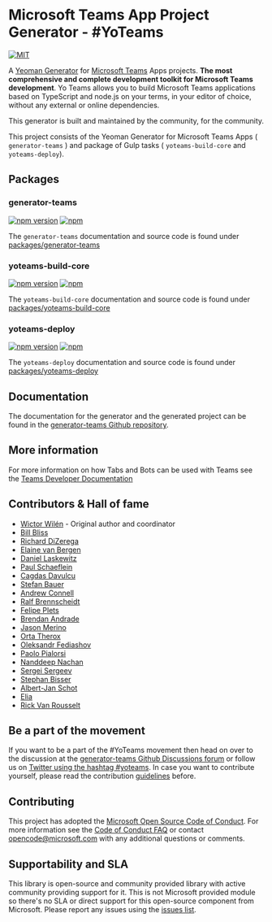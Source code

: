 # Microsoft Teams App Project Generator - #YoTeams

[![MIT](https://img.shields.io/npm/l/generator-teams.svg)](https://github.com/PnP/generator-teams/blob/master/LICENSE.md)

A [Yeoman Generator](http://yeoman.io/) for [Microsoft Teams](https://teams.microsoft.com) Apps projects. **The most comprehensive and complete development toolkit for Microsoft Teams development**. Yo Teams allows you to build Microsoft Teams applications based on TypeScript and node.js on your terms, in your editor of choice, without any external or online dependencies.

This generator is built and maintained by the community, for the community.

This project consists of the Yeoman Generator for Microsoft Teams Apps ( `generator-teams` ) and package of Gulp tasks ( `yoteams-build-core` and `yoteams-deploy`).

## Packages

### generator-teams

[![npm version](https://badge.fury.io/js/generator-teams.svg)](https://www.npmjs.com/package/generator-teams)
[![npm](https://img.shields.io/npm/dt/generator-teams.svg)](https://www.npmjs.com/package/generator-teams)

The `generator-teams` documentation and source code is found under [packages/generator-teams](https://github.com/pnp/generator-teams/tree/master/packages/generator-teams)

### yoteams-build-core

[![npm version](https://badge.fury.io/js/yoteams-build-core.svg)](https://www.npmjs.com/package/yoteams-build-core)
[![npm](https://img.shields.io/npm/dt/yoteams-build-core.svg)](https://www.npmjs.com/package/yoteams-build-core)

The `yoteams-build-core` documentation and source code is found under [packages/yoteams-build-core](https://github.com/pnp/generator-teams/tree/master/packages/yoteams-build-core)

### yoteams-deploy

[![npm version](https://badge.fury.io/js/yoteams-deploy.svg)](https://www.npmjs.com/package/yoteams-deploy)
[![npm](https://img.shields.io/npm/dt/yoteams-deploy.svg)](https://www.npmjs.com/package/yoteams-deploy)

The `yoteams-deploy` documentation and source code is found under [packages/yoteams-deploy](https://github.com/pnp/generator-teams/tree/master/packages/yoteams-deploy)

## Documentation

The documentation for the generator and the generated project can be found in the [generator-teams Github repository](https://github.com/pnp/generator-teams/tree/master/docs/docs).

## More information

For more information on how Tabs and Bots can be used with Teams see the [Teams Developer Documentation](https://developer.microsoft.com/en-us/microsoft-teams?utm_source=yoteams)

## Contributors & Hall of fame

* [Wictor Wilén](https://github.com/wictorwilen) - Original author and coordinator
* [Bill Bliss](https://github.com/billbliss)
* [Richard DiZerega](https://github.com/richdizz)
* [Elaine van Bergen](https://github.com/laneyvb)
* [Daniel Laskewitz](https://github.com/Laskewitz)
* [Paul Schaeflein](https://github.com/pschaeflein)
* [Cagdas Davulcu](https://github.com/cagdasdavulcu)
* [Stefan Bauer](https://github.com/StfBauer)
* [Andrew Connell](https://github.com/andrewconnell)
* [Ralf Brennscheidt](https://github.com/RalfBrennscheidt)
* [Felipe Plets](https://github.com/felipeplets)
* [Brendan Andrade](https://github.com/BrendanAndrade)
* [Jason Merino](https://github.com/jasonmerino)
* [Orta Therox](https://github.com/orta)
* [Oleksandr Fediashov](https://github.com/layershifter)
* [Paolo Pialorsi](https://github.com/PaoloPia)
* [Nanddeep Nachan](https://github.com/nanddeepn)
* [Sergei Sergeev](https://github.com/s-KaiNet)
* [Stephan Bisser](https://github.com/stephanbisser)
* [Albert-Jan Schot](https://github.com/appieschot)
* [Elia](https://github.com/twopill)
* [Rick Van Rousselt](https://github.com/rickvanrousselt)

## Be a part of the movement

If you want to be a part of the #YoTeams movement then head on over to the discussion at the [generator-teams Github Discussions forum](https://github.com/pnp/generator-teams/discussions) or follow us on [Twitter using the hashtag #yoteams](https://twitter.com/search?q=%23yoteams&src=typd). In case you want to contribute yourself, please read the contribution [guidelines](https://github.com/pnp/generator-teams/blob/master/docs/docs/contributing/contribution-guidelines.md) before.

## Contributing

This project has adopted the [Microsoft Open Source Code of Conduct](https://opensource.microsoft.com/codeofconduct/). For more information see the [Code of Conduct FAQ](https://opensource.microsoft.com/codeofconduct/faq/) or contact [opencode@microsoft.com](mailto:opencode@microsoft.com) with any additional questions or comments.

## Supportability and SLA
This library is open-source and community provided library with active community providing support for it. This is not Microsoft provided module so there's no SLA or direct support for this open-source component from Microsoft. Please report any issues using the [issues list](https://github.com/pnp/generator-teams/issues).